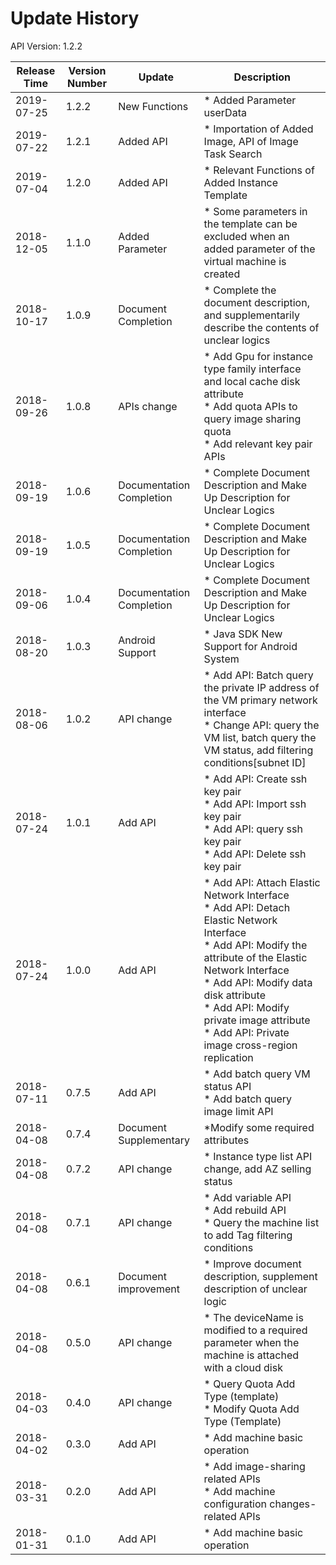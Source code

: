 # Update History #
API Version: 1.2.2

|Release Time|Version Number|Update|Description|
|---|---|---|---|
|2019-07-25   |1.2.2   |New Functions         |* Added Parameter userData
|2019-07-22   |1.2.1   |Added API       |* Importation of Added Image, API of Image Task Search |
|2019-07-04   |1.2.0   |Added API       |* Relevant Functions of Added Instance Template |
|2018-12-05   |1.1.0   |Added Parameter       |* Some parameters in the template can be excluded when an added parameter of the virtual machine is created |
|2018-10-17   |1.0.9   |Document Completion       |* Complete the document description, and supplementarily describe the contents of unclear logics |
|2018-09-26   |1.0.8   |APIs change       |* Add Gpu for instance type family interface and local cache disk attribute<br> * Add quota APIs to query image sharing quota<br> * Add relevant key pair APIs |
|2018-09-19   |1.0.6   |Documentation Completion        |* Complete Document Description and Make Up Description for Unclear Logics |
|2018-09-19   |1.0.5   |Documentation Completion        |* Complete Document Description and Make Up Description for Unclear Logics |
|2018-09-06   |1.0.4   |Documentation Completion       |* Complete Document Description and Make Up Description for Unclear Logics |
|2018-08-20   |1.0.3   |Android Support | * Java SDK New Support for Android System |
|2018-08-06   |1.0.2   |API change | * Add API: Batch query the private IP address of the VM primary network interface <br> * Change API: query the VM list, batch query the VM status, add filtering conditions[subnet ID] |
|2018-07-24   |1.0.1   |Add API | * Add API: Create ssh key pair <br> * Add API: Import ssh key pair <br>* Add API: query ssh key pair <br> * Add API: Delete ssh key pair |
|2018-07-24   |1.0.0   |Add API | * Add API: Attach Elastic Network Interface <br> * Add API: Detach Elastic Network Interface <br> * Add API: Modify the attribute of the Elastic Network Interface <br> * Add API: Modify data disk attribute <br> * Add API: Modify private image attribute <br> * Add API: Private image cross-region replication |
|2018-07-11   |0.7.5   | Add API | * Add batch query VM status API <br> * Add batch query image limit API |
|2018-04-08   |0.7.4   | Document Supplementary | *Modify some required attributes |
|2018-04-08   |0.7.2   | API change | * Instance type list API change, add AZ selling status |
|2018-04-08   |0.7.1   | API change | * Add variable API <br> * Add rebuild API <br> * Query the machine list to add Tag filtering conditions |
|2018-04-08   |0.6.1   | Document improvement | * Improve document description, supplement description of unclear logic
|2018-04-08   |0.5.0   | API change | * The deviceName is modified to a required parameter when the machine is attached with a cloud disk
|2018-04-03   |0.4.0   | API change | * Query Quota Add Type (template) <br> * Modify Quota Add Type (Template)
|2018-04-02   |0.3.0   | Add API | * Add machine basic operation
|2018-03-31   |0.2.0   | Add API | * Add image-sharing related APIs <br> * Add machine configuration changes-related APIs
|2018-01-31   |0.1.0   | Add API | * Add machine basic operation
